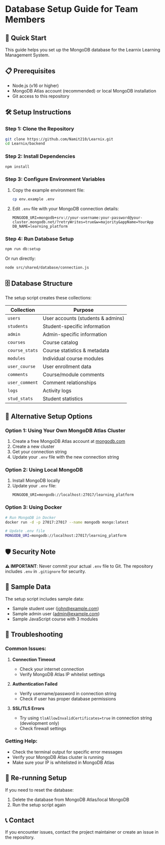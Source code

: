 # Database Setup Guide for Team Members

## 🚀 Quick Start

This guide helps you set up the MongoDB database for the Learnix Learning Management System.

## 📋 Prerequisites

- Node.js (v16 or higher)
- MongoDB Atlas account (recommended) or local MongoDB installation
- Git access to this repository

## 🛠️ Setup Instructions

### Step 1: Clone the Repository
```bash
git clone https://github.com/Namit210/Learnix.git
cd Learnix/backend
```

### Step 2: Install Dependencies
```bash
npm install
```

### Step 3: Configure Environment Variables
1. Copy the example environment file:
   ```bash
   cp env.example .env
   ```

2. Edit `.env` file with your MongoDB connection details:
   ```env
   MONGODB_URI=mongodb+srv://your-username:your-password@your-cluster.mongodb.net/?retryWrites=true&w=majority&appName=YourApp
   DB_NAME=learning_platform
   ```

### Step 4: Run Database Setup
```bash
npm run db:setup
```

Or run directly:
```bash
node src/shared/database/connection.js
```

## 🗄️ Database Structure

The setup script creates these collections:

| Collection | Purpose |
|------------|---------|
| `users` | User accounts (students & admins) |
| `students` | Student-specific information |
| `admin` | Admin-specific information |
| `courses` | Course catalog |
| `course_stats` | Course statistics & metadata |
| `modules` | Individual course modules |
| `user_course` | User enrollment data |
| `comments` | Course/module comments |
| `user_comment` | Comment relationships |
| `logs` | Activity logs |
| `stud_stats` | Student statistics |

## 🔧 Alternative Setup Options

### Option 1: Using Your Own MongoDB Atlas Cluster

1. Create a free MongoDB Atlas account at [mongodb.com](https://www.mongodb.com/cloud/atlas)
2. Create a new cluster
3. Get your connection string
4. Update your `.env` file with the new connection string

### Option 2: Using Local MongoDB

1. Install MongoDB locally
2. Update your `.env` file:
   ```env
   MONGODB_URI=mongodb://localhost:27017/learning_platform
   ```

### Option 3: Using Docker

```bash
# Run MongoDB in Docker
docker run -d -p 27017:27017 --name mongodb mongo:latest

# Update .env file
MONGODB_URI=mongodb://localhost:27017/learning_platform
```

## 🛡️ Security Note

**⚠️ IMPORTANT**: Never commit your actual `.env` file to Git. The repository includes `.env` in `.gitignore` for security.

## 📝 Sample Data

The setup script includes sample data:
- Sample student user (john@example.com)
- Sample admin user (admin@example.com)
- Sample JavaScript course with 3 modules

## 🚨 Troubleshooting

### Common Issues:

1. **Connection Timeout**
   - Check your internet connection
   - Verify MongoDB Atlas IP whitelist settings

2. **Authentication Failed**
   - Verify username/password in connection string
   - Check if user has proper database permissions

3. **SSL/TLS Errors**
   - Try using `tlsAllowInvalidCertificates=true` in connection string (development only)
   - Check firewall settings

### Getting Help:

- Check the terminal output for specific error messages
- Verify your MongoDB Atlas cluster is running
- Make sure your IP is whitelisted in MongoDB Atlas

## 🔄 Re-running Setup

If you need to reset the database:
1. Delete the database from MongoDB Atlas/local MongoDB
2. Run the setup script again

## 📞 Contact

If you encounter issues, contact the project maintainer or create an issue in the repository.
